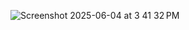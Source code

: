 ![Screenshot 2025-06-04 at 3 41 32 PM](https://github.com/user-attachments/assets/5443ea5d-c9c5-498b-b29a-219d2f5aaeaf)
